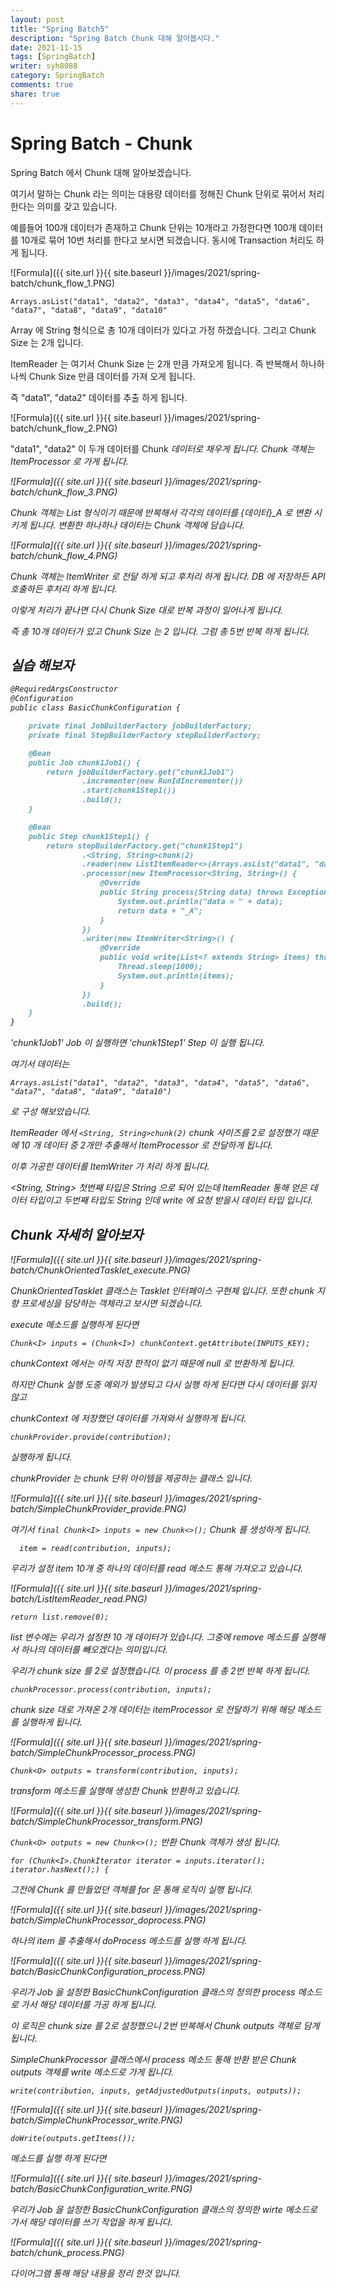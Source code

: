 ```yaml
---
layout: post
title: "Spring Batch5"
description: "Spring Batch Chunk 대해 알아봅시다."
date: 2021-11-15
tags: [SpringBatch]
writer: syh8088
category: SpringBatch
comments: true
share: true
---
```

# Spring Batch - Chunk

Spring Batch 에서 Chunk 대해 알아보겠습니다.

여기서 말하는 Chunk 라는 의미는 대용량 데이터를 정해진 Chunk 단위로 묶어서 처리 한다는 의미를 갖고 있습니다.

예를들어 100개 데이터가 존재하고 Chunk 단위는 10개라고 가정한다면 100개 데이터를 10개로 묶어 10번 처리를 한다고 보시면 되겠습니다. 동시에 Transaction 처리도 하게 됩니다.

![Formula]({{ site.url }}{{ site.baseurl }}/images/2021/spring-batch/chunk_flow_1.PNG)

``Arrays.asList("data1", "data2", "data3", "data4", "data5", "data6", "data7", "data8", "data9", "data10"``

Array 에 String 형식으로 총 10개 데이터가 있다고 가정 하겠습니다. 그리고 Chunk Size 는 2개 입니다.

ItemReader 는 여기서  Chunk Size 는 2개 만큼 가져오게 됩니다. 즉 반복해서 하나하나씩 Chunk Size 만큼 데이터를 가져 오게 됩니다.

즉 "data1", "data2" 데이터를 추출 하게 됩니다.

![Formula]({{ site.url }}{{ site.baseurl }}/images/2021/spring-batch/chunk_flow_2.PNG)

"data1", "data2" 이 두개 데이터를 Chunk<I> 데이터로 채우게 됩니다. Chunk<I> 객체는 ItemProcessor 로 가게 됩니다.

![Formula]({{ site.url }}{{ site.baseurl }}/images/2021/spring-batch/chunk_flow_3.PNG)

Chunk<I> 객체는 List 형식이기 때문에 반복해서 각각의 데이터를 {데이터}_A 로 변환 시키게 됩니다. 변환한 하나하나 데이터는 Chunk<O> 객체에 담습니다.

![Formula]({{ site.url }}{{ site.baseurl }}/images/2021/spring-batch/chunk_flow_4.PNG)

Chunk<O> 객체는 ItemWriter 로 전달 하게 되고 후처리 하게 됩니다. DB 에 저장하든 API 호출하든 후처리 하게 됩니다.

이렇게 처리가 끝나면 다시 Chunk Size 대로 반복 과정이 일어나게 됩니다.

즉 총 10개 데이터가 있고 Chunk Size 는 2 입니다. 그럼 총 5번 반복 하게 됩니다.

## 실습 해보자

```markdown
@RequiredArgsConstructor
@Configuration
public class BasicChunkConfiguration {

    private final JobBuilderFactory jobBuilderFactory;
    private final StepBuilderFactory stepBuilderFactory;

    @Bean
    public Job chunk1Job1() {
        return jobBuilderFactory.get("chunk1Job1")
                .incrementer(new RunIdIncrementer())
                .start(chunk1Step1())
                .build();
    }

    @Bean
    public Step chunk1Step1() {
        return stepBuilderFactory.get("chunk1Step1")
                .<String, String>chunk(2)
                .reader(new ListItemReader<>(Arrays.asList("data1", "data2", "data3", "data4", "data5", "data6", "data7", "data8", "data9", "data10")))
                .processor(new ItemProcessor<String, String>() {
                    @Override
                    public String process(String data) throws Exception {
                        System.out.println("data = " + data);
                        return data + "_A";
                    }
                })
                .writer(new ItemWriter<String>() {
                    @Override
                    public void write(List<? extends String> items) throws Exception {
                        Thread.sleep(1000);
                        System.out.println(items);
                    }
                })
                .build();
    }
}
```

'chunk1Job1' Job 이 실행하면 'chunk1Step1' Step 이 실행 됩니다.

여기서 데이터는

``Arrays.asList("data1", "data2", "data3", "data4", "data5", "data6", "data7", "data8", "data9", "data10")``

로 구성 해보았습니다.

ItemReader 에서 ``<String, String>chunk(2)`` chunk 사이즈를 2로 설정했기 때문에 10 개 데이터 중 2개만 추출해서 ItemProcessor 로 전달하게 됩니다.

이후 가공한 데이터를 ItemWriter 가 처리 하게 됩니다.

<String, String> 첫번째 타입은 String 으로 되어 있는데 ItemReader 통해 얻은 데이터 타입이고 두번째 타입도 String 인데 write 에 요청 받을시 데이터 타입 입니다.

## Chunk 자세히 알아보자

![Formula]({{ site.url }}{{ site.baseurl }}/images/2021/spring-batch/ChunkOrientedTasklet_execute.PNG)

ChunkOrientedTasklet 클래스는 Tasklet 인터페이스 구현체 입니다. 또한 chunk 지향 프로세싱을 담당하는 객체라고 보시면 되겠습니다.

execute 메소드를 실행하게 된다면

``Chunk<I> inputs = (Chunk<I>) chunkContext.getAttribute(INPUTS_KEY);``

chunkContext 에서는 아직 저장 한적이 없기 때문에 null 로 반환하게 됩니다.

하지만 Chunk 실행 도중 예외가 발생되고 다시 실행 하게 된다면 다시 데이터를 읽지 않고

chunkContext 에 저장했던 데이터를 가져와서 실행하게 됩니다.

``chunkProvider.provide(contribution);``

실행하게 됩니다.

chunkProvider 는 chunk 단위 아이템을 제공하는 클래스 입니다.

![Formula]({{ site.url }}{{ site.baseurl }}/images/2021/spring-batch/SimpleChunkProvider_provide.PNG)

여기서 ``final Chunk<I> inputs = new Chunk<>();`` Chunk<I> 를 생성하게 됩니다.

``	item = read(contribution, inputs);``

우리가 설정 item 10개 중 하나의 데이터를 read 메소드 통해 가져오고 있습니다.

![Formula]({{ site.url }}{{ site.baseurl }}/images/2021/spring-batch/ListItemReader_read.PNG)

``return list.remove(0);``

list 변수에는 우리가 설정한 10 개 데이터가 있습니다. 그중에 remove 메소드를 실행해서 하나의 데이터를 빼오겠다는 의미입니다.

우리가 chunk size 를 2로 설정했습니다. 이 process 를 총 2번 반복 하게 됩니다.


``chunkProcessor.process(contribution, inputs);``

chunk size 대로 가져온 2개 데이터는 itemProcessor 로 전달하기 위해 해당 메소드를 실행하게 됩니다.

![Formula]({{ site.url }}{{ site.baseurl }}/images/2021/spring-batch/SimpleChunkProcessor_process.PNG)

``Chunk<O> outputs = transform(contribution, inputs);``

transform 메소드를 실행해 생성한 Chunk<O> 반환하고 있습니다.

![Formula]({{ site.url }}{{ site.baseurl }}/images/2021/spring-batch/SimpleChunkProcessor_transform.PNG)

``Chunk<O> outputs = new Chunk<>();`` 반환 Chunk<O> 객체가 생성 됩니다.

``for (Chunk<I>.ChunkIterator iterator = inputs.iterator(); iterator.hasNext();) {``

그전에 Chunk<I> 를 만들었던 객체를 for 문 통해 로직이 실행 됩니다.
 
![Formula]({{ site.url }}{{ site.baseurl }}/images/2021/spring-batch/SimpleChunkProcessor_doprocess.PNG)

하나의 item 를 추출해서 doProcess 메소드를 실행 하게 됩니다.

![Formula]({{ site.url }}{{ site.baseurl }}/images/2021/spring-batch/BasicChunkConfiguration_process.PNG)

우리가 Job 을 설정한 BasicChunkConfiguration 클래스의 정의한 process 메소드로 가서 해당 데이터를 가공 하게 됩니다.

이 로직은 chunk size 를 2로 설정했으니 2번 반복해서 Chunk<O> outputs 객체로 담게 됩니다.

SimpleChunkProcessor 클래스에서 process 메소드 통해 반환 받은 Chunk<O> outputs 객체를 write 메소드로 가게 됩니다.

``write(contribution, inputs, getAdjustedOutputs(inputs, outputs));``

![Formula]({{ site.url }}{{ site.baseurl }}/images/2021/spring-batch/SimpleChunkProcessor_write.PNG)

``doWrite(outputs.getItems());``

메소드를 실행 하게 된다면

![Formula]({{ site.url }}{{ site.baseurl }}/images/2021/spring-batch/BasicChunkConfiguration_write.PNG)

우리가 Job 을 설정한 BasicChunkConfiguration 클래스의 정의한 wirte 메소드로 가서 해당 데이터를 쓰기 작업을 하게 됩니다.

![Formula]({{ site.url }}{{ site.baseurl }}/images/2021/spring-batch/chunk_process.PNG)

다이어그램 통해 해당 내용을 정리 한것 입니다.
